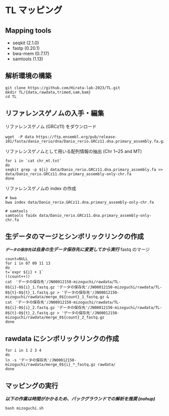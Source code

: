 # TL マッピング
## Mapping tools　<br>
  - seqkit (2.1.0)<br>
  - fastp (0.20.1)<br>
  - bwa-mem (0.7.17)<br>
  - samtools (1.13)<br>
## 解析環境の構築
```
git clone https://github.com/Hirata-lab-2023/TL.git
mkdir TL/{data,rawdata,trimed,sam,bam}
cd TL
```
## リファレンスゲノムの入手・編集
リファレンスゲノム (GRCz11) をダウンロード<br>
```
wget　-P data https://ftp.ensembl.org/pub/release-101/fasta/danio_rerio/dna/Danio_rerio.GRCz11.dna.primary_assembly.fa.gz
```
リファレンスゲノムとして用いる配列情報の抽出 (Chr 1~25 and MT) 
```
for i in `cat chr_mt.txt`
do
seqkit grep -p ${i} data/Danio_rerio.GRCz11.dna.primary_assembly.fa >> data/Danio_rerio.GRCz11.dna.primary_assembly-only-chr.fa
done
```
リファレンスゲノムの index の作成
```
# bwa
bwa index data/Danio_rerio.GRCz11.dna.primary_assembly-only-chr.fa

# samtools
samtools faidx data/Danio_rerio.GRCz11.dna.primary_assembly-only-chr.fa
```

## 生データのマージとシンボリックリンクの作成
***`データの保存先`は自身の生データ保存先に変更してから実行***
fastq のマージ
```
count=NULL
for i in 07 09 11 13
do
t=`expr ${i} + 1`
((count++))
cat　'データの保存先'/JN00012150-mizoguchi/rawdata/TL-0${i}-0${i}_1.fastq.gz 'データの保存先'/JN00012150-mizoguchi/rawdata/TL-0${t}-0${t}_1.fastq.gz > 'データの保存先'/JN00012150-mizoguchi/rawdata/merge_0${count}_1_fastq.gz &
cat　'データの保存先'/JN00012150-mizoguchi/rawdata/TL-0${i}-0${i}_2.fastq.gz 'データの保存先'/JN00012150-mizoguchi/rawdata/TL-0${t}-0${t}_2.fastq.gz > 'データの保存先'/JN00012150-mizoguchi/rawdata/merge_0${count}_2_fastq.gz
done
```

## rawdata にシンボリックリンクの作成
```
for i in 1 2 3 4
do
ln -s 'データの保存先'/JN00012150-mizoguchi/rawdata/merge_0${i}_*_fastq.gz rawdata/
done
```

## マッピングの実行
***以下の作業は時間がかかるため、バックグラウンドでの解析を推奨 (nohup)***
```
bash mizoguchi.sh
```










